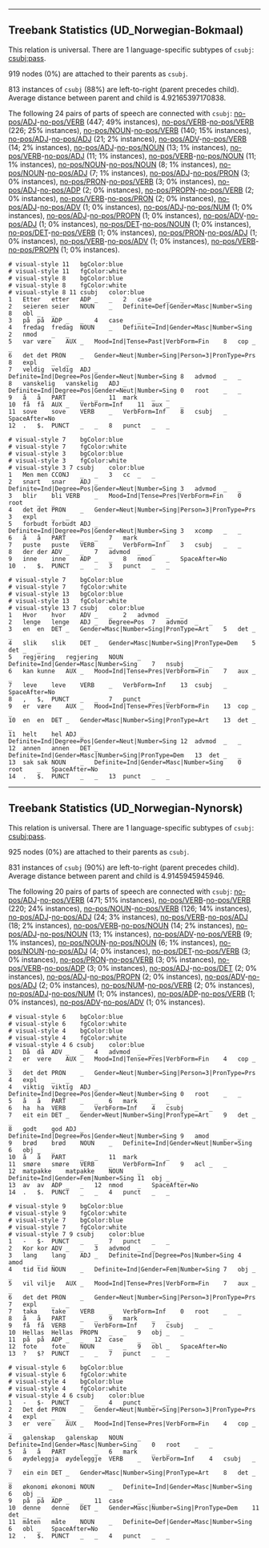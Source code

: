 

--------------------------------------------------------------------------------

## Treebank Statistics (UD_Norwegian-Bokmaal)

This relation is universal.
There are 1 language-specific subtypes of `csubj`: [csubj:pass]().

919 nodes (0%) are attached to their parents as `csubj`.

813 instances of `csubj` (88%) are left-to-right (parent precedes child).
Average distance between parent and child is 4.92165397170838.

The following 24 pairs of parts of speech are connected with `csubj`: [no-pos/ADJ]()-[no-pos/VERB]() (447; 49% instances), [no-pos/VERB]()-[no-pos/VERB]() (226; 25% instances), [no-pos/NOUN]()-[no-pos/VERB]() (140; 15% instances), [no-pos/ADJ]()-[no-pos/ADJ]() (21; 2% instances), [no-pos/ADV]()-[no-pos/VERB]() (14; 2% instances), [no-pos/ADJ]()-[no-pos/NOUN]() (13; 1% instances), [no-pos/VERB]()-[no-pos/ADJ]() (11; 1% instances), [no-pos/VERB]()-[no-pos/NOUN]() (11; 1% instances), [no-pos/NOUN]()-[no-pos/NOUN]() (8; 1% instances), [no-pos/NOUN]()-[no-pos/ADJ]() (7; 1% instances), [no-pos/ADJ]()-[no-pos/PRON]() (3; 0% instances), [no-pos/PRON]()-[no-pos/VERB]() (3; 0% instances), [no-pos/ADJ]()-[no-pos/ADP]() (2; 0% instances), [no-pos/PROPN]()-[no-pos/VERB]() (2; 0% instances), [no-pos/VERB]()-[no-pos/PRON]() (2; 0% instances), [no-pos/ADJ]()-[no-pos/ADV]() (1; 0% instances), [no-pos/ADJ]()-[no-pos/NUM]() (1; 0% instances), [no-pos/ADJ]()-[no-pos/PROPN]() (1; 0% instances), [no-pos/ADV]()-[no-pos/ADJ]() (1; 0% instances), [no-pos/DET]()-[no-pos/NOUN]() (1; 0% instances), [no-pos/DET]()-[no-pos/VERB]() (1; 0% instances), [no-pos/PRON]()-[no-pos/ADJ]() (1; 0% instances), [no-pos/VERB]()-[no-pos/ADV]() (1; 0% instances), [no-pos/VERB]()-[no-pos/PROPN]() (1; 0% instances).


~~~ conllu
# visual-style 11	bgColor:blue
# visual-style 11	fgColor:white
# visual-style 8	bgColor:blue
# visual-style 8	fgColor:white
# visual-style 8 11 csubj	color:blue
1	Etter	etter	ADP	_	_	2	case	_	_
2	seieren	seier	NOUN	_	Definite=Def|Gender=Masc|Number=Sing	8	obl	_	_
3	på	på	ADP	_	_	4	case	_	_
4	fredag	fredag	NOUN	_	Definite=Ind|Gender=Masc|Number=Sing	2	nmod	_	_
5	var	være	AUX	_	Mood=Ind|Tense=Past|VerbForm=Fin	8	cop	_	_
6	det	det	PRON	_	Gender=Neut|Number=Sing|Person=3|PronType=Prs	8	expl	_	_
7	veldig	veldig	ADJ	_	Definite=Ind|Degree=Pos|Gender=Neut|Number=Sing	8	advmod	_	_
8	vanskelig	vanskelig	ADJ	_	Definite=Ind|Degree=Pos|Gender=Neut|Number=Sing	0	root	_	_
9	å	å	PART	_	_	11	mark	_	_
10	få	få	AUX	_	VerbForm=Inf	11	aux	_	_
11	sove	sove	VERB	_	VerbForm=Inf	8	csubj	_	SpaceAfter=No
12	.	$.	PUNCT	_	_	8	punct	_	_

~~~


~~~ conllu
# visual-style 7	bgColor:blue
# visual-style 7	fgColor:white
# visual-style 3	bgColor:blue
# visual-style 3	fgColor:white
# visual-style 3 7 csubj	color:blue
1	Men	men	CCONJ	_	_	3	cc	_	_
2	snart	snar	ADJ	_	Definite=Ind|Degree=Pos|Gender=Neut|Number=Sing	3	advmod	_	_
3	blir	bli	VERB	_	Mood=Ind|Tense=Pres|VerbForm=Fin	0	root	_	_
4	det	det	PRON	_	Gender=Neut|Number=Sing|Person=3|PronType=Prs	3	expl	_	_
5	forbudt	forbudt	ADJ	_	Definite=Ind|Degree=Pos|Gender=Neut|Number=Sing	3	xcomp	_	_
6	å	å	PART	_	_	7	mark	_	_
7	puste	puste	VERB	_	VerbForm=Inf	3	csubj	_	_
8	der	der	ADV	_	_	7	advmod	_	_
9	inne	inne	ADP	_	_	8	nmod	_	SpaceAfter=No
10	.	$.	PUNCT	_	_	3	punct	_	_

~~~


~~~ conllu
# visual-style 7	bgColor:blue
# visual-style 7	fgColor:white
# visual-style 13	bgColor:blue
# visual-style 13	fgColor:white
# visual-style 13 7 csubj	color:blue
1	Hvor	hvor	ADV	_	_	2	advmod	_	_
2	lenge	lenge	ADJ	_	Degree=Pos	7	advmod	_	_
3	en	en	DET	_	Gender=Masc|Number=Sing|PronType=Art	5	det	_	_
4	slik	slik	DET	_	Gender=Masc|Number=Sing|PronType=Dem	5	det	_	_
5	regjering	regjering	NOUN	_	Definite=Ind|Gender=Masc|Number=Sing	7	nsubj	_	_
6	kan	kunne	AUX	_	Mood=Ind|Tense=Pres|VerbForm=Fin	7	aux	_	_
7	leve	leve	VERB	_	VerbForm=Inf	13	csubj	_	SpaceAfter=No
8	,	$,	PUNCT	_	_	7	punct	_	_
9	er	være	AUX	_	Mood=Ind|Tense=Pres|VerbForm=Fin	13	cop	_	_
10	en	en	DET	_	Gender=Masc|Number=Sing|PronType=Art	13	det	_	_
11	helt	hel	ADJ	_	Definite=Ind|Degree=Pos|Gender=Neut|Number=Sing	12	advmod	_	_
12	annen	annen	DET	_	Definite=Ind|Gender=Masc|Number=Sing|PronType=Dem	13	det	_	_
13	sak	sak	NOUN	_	Definite=Ind|Gender=Masc|Number=Sing	0	root	_	SpaceAfter=No
14	.	$.	PUNCT	_	_	13	punct	_	_

~~~




--------------------------------------------------------------------------------

## Treebank Statistics (UD_Norwegian-Nynorsk)

This relation is universal.
There are 1 language-specific subtypes of `csubj`: [csubj:pass]().

925 nodes (0%) are attached to their parents as `csubj`.

831 instances of `csubj` (90%) are left-to-right (parent precedes child).
Average distance between parent and child is 4.9145945945946.

The following 20 pairs of parts of speech are connected with `csubj`: [no-pos/ADJ]()-[no-pos/VERB]() (471; 51% instances), [no-pos/VERB]()-[no-pos/VERB]() (220; 24% instances), [no-pos/NOUN]()-[no-pos/VERB]() (126; 14% instances), [no-pos/ADJ]()-[no-pos/ADJ]() (24; 3% instances), [no-pos/VERB]()-[no-pos/ADJ]() (18; 2% instances), [no-pos/VERB]()-[no-pos/NOUN]() (14; 2% instances), [no-pos/ADJ]()-[no-pos/NOUN]() (13; 1% instances), [no-pos/ADV]()-[no-pos/VERB]() (9; 1% instances), [no-pos/NOUN]()-[no-pos/NOUN]() (6; 1% instances), [no-pos/NOUN]()-[no-pos/ADJ]() (4; 0% instances), [no-pos/DET]()-[no-pos/VERB]() (3; 0% instances), [no-pos/PRON]()-[no-pos/VERB]() (3; 0% instances), [no-pos/VERB]()-[no-pos/ADP]() (3; 0% instances), [no-pos/ADJ]()-[no-pos/DET]() (2; 0% instances), [no-pos/ADJ]()-[no-pos/PROPN]() (2; 0% instances), [no-pos/ADV]()-[no-pos/ADJ]() (2; 0% instances), [no-pos/NUM]()-[no-pos/VERB]() (2; 0% instances), [no-pos/ADJ]()-[no-pos/NUM]() (1; 0% instances), [no-pos/ADP]()-[no-pos/VERB]() (1; 0% instances), [no-pos/ADV]()-[no-pos/ADV]() (1; 0% instances).


~~~ conllu
# visual-style 6	bgColor:blue
# visual-style 6	fgColor:white
# visual-style 4	bgColor:blue
# visual-style 4	fgColor:white
# visual-style 4 6 csubj	color:blue
1	Då	då	ADV	_	_	4	advmod	_	_
2	er	vere	AUX	_	Mood=Ind|Tense=Pres|VerbForm=Fin	4	cop	_	_
3	det	det	PRON	_	Gender=Neut|Number=Sing|Person=3|PronType=Prs	4	expl	_	_
4	viktig	viktig	ADJ	_	Definite=Ind|Degree=Pos|Gender=Neut|Number=Sing	0	root	_	_
5	å	å	PART	_	_	6	mark	_	_
6	ha	ha	VERB	_	VerbForm=Inf	4	csubj	_	_
7	eit	ein	DET	_	Gender=Neut|Number=Sing|PronType=Art	9	det	_	_
8	godt	god	ADJ	_	Definite=Ind|Degree=Pos|Gender=Neut|Number=Sing	9	amod	_	_
9	brød	brød	NOUN	_	Definite=Ind|Gender=Neut|Number=Sing	6	obj	_	_
10	å	å	PART	_	_	11	mark	_	_
11	smøre	smøre	VERB	_	VerbForm=Inf	9	acl	_	_
12	matpakke	matpakke	NOUN	_	Definite=Ind|Gender=Fem|Number=Sing	11	obj	_	_
13	av	av	ADP	_	_	12	nmod	_	SpaceAfter=No
14	.	$.	PUNCT	_	_	4	punct	_	_

~~~


~~~ conllu
# visual-style 9	bgColor:blue
# visual-style 9	fgColor:white
# visual-style 7	bgColor:blue
# visual-style 7	fgColor:white
# visual-style 7 9 csubj	color:blue
1	-	$-	PUNCT	_	_	7	punct	_	_
2	Kor	kor	ADV	_	_	3	advmod	_	_
3	lang	lang	ADJ	_	Definite=Ind|Degree=Pos|Number=Sing	4	amod	_	_
4	tid	tid	NOUN	_	Definite=Ind|Gender=Fem|Number=Sing	7	obj	_	_
5	vil	vilje	AUX	_	Mood=Ind|Tense=Pres|VerbForm=Fin	7	aux	_	_
6	det	det	PRON	_	Gender=Neut|Number=Sing|Person=3|PronType=Prs	7	expl	_	_
7	taka	take	VERB	_	VerbForm=Inf	0	root	_	_
8	å	å	PART	_	_	9	mark	_	_
9	få	få	VERB	_	VerbForm=Inf	7	csubj	_	_
10	Hellas	Hellas	PROPN	_	_	9	obj	_	_
11	på	på	ADP	_	_	12	case	_	_
12	fote	fote	NOUN	_	_	9	obl	_	SpaceAfter=No
13	?	$?	PUNCT	_	_	7	punct	_	_

~~~


~~~ conllu
# visual-style 6	bgColor:blue
# visual-style 6	fgColor:white
# visual-style 4	bgColor:blue
# visual-style 4	fgColor:white
# visual-style 4 6 csubj	color:blue
1	-	$-	PUNCT	_	_	4	punct	_	_
2	Det	det	PRON	_	Gender=Neut|Number=Sing|Person=3|PronType=Prs	4	expl	_	_
3	er	vere	AUX	_	Mood=Ind|Tense=Pres|VerbForm=Fin	4	cop	_	_
4	galenskap	galenskap	NOUN	_	Definite=Ind|Gender=Masc|Number=Sing	0	root	_	_
5	å	å	PART	_	_	6	mark	_	_
6	øydeleggja	øydeleggje	VERB	_	VerbForm=Inf	4	csubj	_	_
7	ein	ein	DET	_	Gender=Masc|Number=Sing|PronType=Art	8	det	_	_
8	økonomi	økonomi	NOUN	_	Definite=Ind|Gender=Masc|Number=Sing	6	obj	_	_
9	på	på	ADP	_	_	11	case	_	_
10	denne	denne	DET	_	Gender=Masc|Number=Sing|PronType=Dem	11	det	_	_
11	måten	måte	NOUN	_	Definite=Def|Gender=Masc|Number=Sing	6	obl	_	SpaceAfter=No
12	.	$.	PUNCT	_	_	4	punct	_	_

~~~


